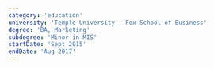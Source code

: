 ```yaml
---
category: 'education'
university: 'Temple University - Fox School of Business'
degree: 'BA, Marketing'
subdegree: 'Minor in MIS'
startDate: 'Sept 2015'
endDate: 'Aug 2017'
---
```


